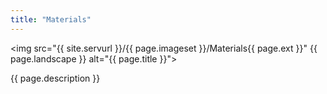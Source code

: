 ```yaml
---
title: "Materials"
---
```

<img src="{{
site.servurl }}/{{ page.imageset }}/Materials{{ page.ext }}" {{ page.landscape }} alt="{{ page.title }}">
<div>
  {{ page.description }}
</div>

